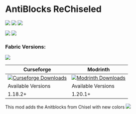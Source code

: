 AntiBlocks ReChiseled
====================

![](https://cdn.manmaed.net/devins-badges/neoforge_vector.svg) ![](https://cdn.manmaed.net/devins-badges/fabric_vector.svg) ![](https://cdn.manmaed.net/devins-badges/forge_vector.svg)

[![](https://cdn.manmaed.net/devins-badges/curseforge_vector.svg)](https://www.curseforge.com/minecraft/mc-mods/antiblocksrechiseled) [![](https://cdn.manmaed.net/devins-badges/modrinth_vector.svg)](https://modrinth.com/mod/antiblocksrechiseled/)

### Fabric Versions:<br>
![](https://cdn.manmaed.net/devins-badges/fabric-api_vector.svg)



| Curseforge | Modrinth |
| -| - |
| [![Curseforge Downloads](https://cf.way2muchnoise.eu/715567.svg)](https://www.curseforge.com/minecraft/mc-mods/antiblocksrechiseled) | [![Modrinth Downloads](https://img.shields.io/modrinth/dt/uLWeFJiL)](https://modrinth.com/mod/antiblocksrechiseled/)|
| Available Versions | Available Versions  
| 1.18.2+ |  1.20.1+


This mod adds the Anitblocks from Chisel with new colors
![](https://media.forgecdn.net/attachments/530/590/2022-12-02_01.png)

